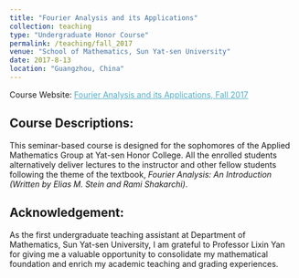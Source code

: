 ```yaml
---
title: "Fourier Analysis and its Applications"
collection: teaching
type: "Undergraduate Honor Course"
permalink: /teaching/fall_2017
venue: "School of Mathematics, Sun Yat-sen University"
date: 2017-8-13
location: "Guangzhou, China"
---
```


Course Website: <A href="https://zhangyk8.github.io/teaching/fourier" style="color: #52adc8; text-decoration=underline"> Fourier Analysis and its Applications, Fall 2017</A>

## Course Descriptions:

This seminar-based course is designed for the sophomores of the Applied Mathematics Group at Yat-sen Honor College. All the enrolled students alternatively deliver lectures to the instructor and other fellow students following the theme of the textbook, _Fourier Analysis: An Introduction (Written by Elias M. Stein and Rami Shakarchi)_.

## Acknowledgement:
As the first undergraduate teaching assistant at Department of Mathematics, Sun Yat-sen University, I am grateful to Professor Lixin Yan for giving me a valuable opportunity to consolidate my mathematical foundation and enrich my academic teaching and grading experiences.
